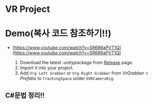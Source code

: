 # VR Project

# Demo(복사 코드 참조하기!!)
-   [https://www.youtube.com/watch?v=SR686aPVT1Q](https://www.youtube.com/watch?v=SR686aPVT1Q)

    1.  Download the latest *.unitypackage* from [Release](https://github.com/ryokosaka/VrGrabberGo/releases) page.
    2.  Import it into your project.
    3.  Add `Vrg Left Grabber` or `Vrg Right Grabber` from *VrGrabber > Prefabs*
         to `TrackingSpace` under `OVRCameraRig`.
## C#문법 정리!!
